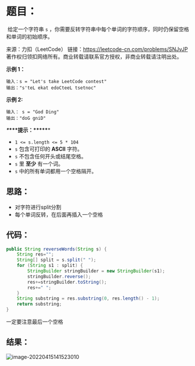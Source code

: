# 题目：

​	给定一个字符串 `s` ，你需要反转字符串中每个单词的字符顺序，同时仍保留空格和单词的初始顺序。



来源：力扣（LeetCode） 链接：https://leetcode-cn.com/problems/SNJvJP 著作权归领扣网络所有。商业转载请联系官方授权，非商业转载请注明出处。

<!--more-->

**示例 1：**

```
输入：s = "Let's take LeetCode contest"
输出："s'teL ekat edoCteeL tsetnoc"
```

**示例 2:**

```
输入： s = "God Ding"
输出："doG gniD"
```

 

***\**\*\*\*提示：\*\*\*\*\****

- `1 <= s.length <= 5 * 104`
- `s` 包含可打印的 **ASCII** 字符。
- `s` 不包含任何开头或结尾空格。
- `s` 里 **至少** 有一个词。
- `s` 中的所有单词都用一个空格隔开。

## 思路：

- 对字符进行split分割
- 每个单词反转，在后面再插入一个空格

## 代码：

```java
public String reverseWords(String s) {
    String res="";
    String[] split = s.split(" ");
    for (String s1 : split) {
        StringBuilder stringBuilder = new StringBuilder(s1);
        stringBuilder.reverse();
        res+=stringBuilder.toString();
        res+=" ";
    }
    String substring = res.substring(0, res.length() - 1);
    return substring;
}
```

一定要注意最后一个空格

## 结果：

![image-20220415141523010](https://misteryliu.oss-cn-beijing.aliyuncs.com/image/image-20220415141523010.png)